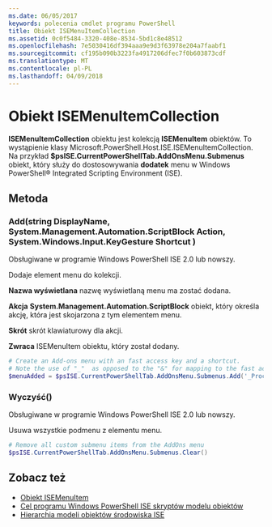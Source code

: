 ```yaml
---
ms.date: 06/05/2017
keywords: polecenia cmdlet programu PowerShell
title: Obiekt ISEMenuItemCollection
ms.assetid: 0c0f5484-3320-408e-8534-5bd1c8e48512
ms.openlocfilehash: 7e5030416df394aaa9e9d3f63978e204a7faabf1
ms.sourcegitcommit: cf195b090b3223fa4917206dfec7f0b603873cdf
ms.translationtype: MT
ms.contentlocale: pl-PL
ms.lasthandoff: 04/09/2018
---
```

# <a name="the-isemenuitemcollection-object"></a>Obiekt ISEMenuItemCollection

**ISEMenuItemCollection** obiektu jest kolekcją **ISEMenuItem** obiektów. To wystąpienie klasy Microsoft.PowerShell.Host.ISE.ISEMenuItemCollection. Na przykład **$psISE.CurrentPowerShellTab.AddOnsMenu.Submenus** obiekt, który służy do dostosowywania **dodatek** menu w Windows PowerShell® Integrated Scripting Environment (ISE).

## <a name="method"></a>Metoda

### <a name="addstring-displayname-systemmanagementautomationscriptblock-action-systemwindowsinputkeygesture-shortcut-"></a>Add\(string DisplayName, System.Management.Automation.ScriptBlock Action, System.Windows.Input.KeyGesture Shortcut \)

Obsługiwane w programie Windows PowerShell ISE 2.0 lub nowszy.

Dodaje element menu do kolekcji.

**Nazwa wyświetlana** nazwę wyświetlaną menu ma zostać dodana.

**Akcja** **System.Management.Automation.ScriptBlock** obiekt, który określa akcję, która jest skojarzona z tym elementem menu.

**Skrót** skrót klawiaturowy dla akcji.

**Zwraca** ISEMenuItem obiektu, który został dodany.

```powershell
# Create an Add-ons menu with an fast access key and a shortcut.
# Note the use of "_"  as opposed to the "&" for mapping to the fast access key letter for the menu item.
$menuAdded = $psISE.CurrentPowerShellTab.AddOnsMenu.Submenus.Add('_Process', {Get-Process}, 'Alt+P')
```

### <a name="clear"></a>Wyczyść\(\)

Obsługiwane w programie Windows PowerShell ISE 2.0 lub nowszy.

Usuwa wszystkie podmenu z elementu menu.

```powershell
# Remove all custom submenu items from the AddOns menu
$psISE.CurrentPowerShellTab.AddOnsMenu.Submenus.Clear()
```

## <a name="see-also"></a>Zobacz też

- [Obiekt ISEMenuItem](The-ISEMenuItem-Object.md)
- [Cel programu Windows PowerShell ISE skryptów modelu obiektów](Purpose-of-the-Windows-PowerShell-ISE-Scripting-Object-Model.md)
- [Hierarchia modeli obiektów środowiska ISE](The-ISE-Object-Model-Hierarchy.md)